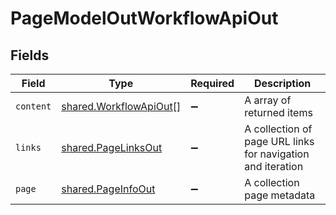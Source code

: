 # PageModelOutWorkflowApiOut


## Fields

| Field                                                                   | Type                                                                    | Required                                                                | Description                                                             |
| ----------------------------------------------------------------------- | ----------------------------------------------------------------------- | ----------------------------------------------------------------------- | ----------------------------------------------------------------------- |
| `content`                                                               | [shared.WorkflowApiOut](../../../sdk/models/shared/workflowapiout.md)[] | :heavy_minus_sign:                                                      | A array of returned items                                               |
| `links`                                                                 | [shared.PageLinksOut](../../../sdk/models/shared/pagelinksout.md)       | :heavy_minus_sign:                                                      | A collection of page URL links for navigation and iteration             |
| `page`                                                                  | [shared.PageInfoOut](../../../sdk/models/shared/pageinfoout.md)         | :heavy_minus_sign:                                                      | A collection page metadata                                              |